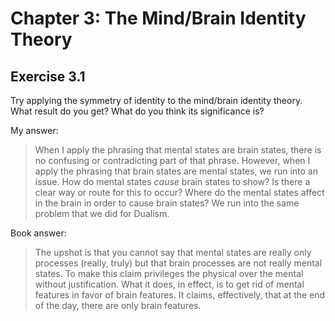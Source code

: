 # Chapter 3: The Mind/Brain Identity Theory

## Exercise 3.1

Try applying the symmetry of identity to the mind/brain identity theory. What result do you get? What do you think its significance is?

My answer:

> When I apply the phrasing that mental states are brain states, there is no confusing or contradicting part of that phrase. However, when I apply the phrasing that brain states are mental states, we run into an issue. How do mental states *cause* brain states to show? Is there a clear way or route for this to occur? Where do the mental states affect in the brain in order to cause brain states? We run into the same problem that we did for Dualism.

Book answer:

> The upshot is that you cannot say that mental states are really only processes (really, truly) but that brain processes are not really mental states. To make this claim privileges the physical over the mental without justification. What it does, in effect, is to get rid of mental features in favor of brain features. It claims, effectively, that at the end of the day, there are only brain features.

